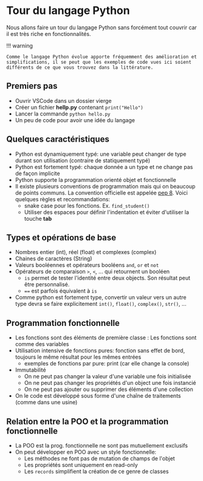 # Tour du langage Python

Nous allons faire un tour du langage Python sans forcément tout couvrir car il est très riche en fonctionnalités.

!!! warning

    Comme le langage Python évolue apporte fréquemment des amélioration et simplifications, il se peut que les exemples de code vues ici soient différents de ce que vous trouvez dans la littérature.

## Premiers pas

-   Ouvrir VSCode dans un dossier vierge
-   Créer un fichier **hellp.py** contenant `print("Hello")`
-   Lancer la commande `python hello.py`
-   Un peu de code pour avoir une idée du langage

## Quelques caractéristiques

-   Python est dynamiquement typé: une variable peut changer de type durant son utilisation (contraire de statiquement typé)
-   Python est fortement typé: chaque donnée a un type et ne change pas de façon implicite
-   Python supporte la programmation orienté objet et fonctionnelle
-   Il existe plusieurs conventions de programmation mais qui on beaucoup de points communs. La convention officielle est appelée [pep 8](https://peps.python.org/pep-0008/). Voici quelques règles et recommandations:
    -   snake case pour les fonctions. Ex. `find_student()`
    -   Utiliser des espaces pour définir l'indentation et éviter d'utiliser la touche **tab**

## Types et opérations de base

-   Nombres entier (int), réel (float) et complexes (complex)
-   Chaines de caractères (String)
-   Valeurs booléennes et opérateurs booléens `and`, `or` et `not`
-   Opérateurs de comparaison `>`, `<`, ... qui retournent un booléen
    -   `is` permet de tester l'identité entre deux objects. Son résultat peut être personnalisé.
    -   `==` est parfois équivalent à `is`
-   Comme python est fortement type, convertir un valeur vers un autre type devra se faire explicitement `int()`, `float()`, `complex()`, `str()`, ...

## Programmation fonctionnelle

-   Les fonctions sont des éléments de première classe : Les fonctions sont comme des variables
-   Utilisation intensive de fonctions pures: fonction sans effet de bord, toujours le même résultat pour les mêmes entrées
    -   exemples de fonctions par pure: print (car elle change la console)
-   Immutabilité
    -   On ne peut pas changer la valeur d'une variable une fois initialisée
    -   On ne peut pas changer les propriétés d'un object une fois instancié
    -   On ne peut pas ajouter ou supprimer des éléments d'une collection
-   On le code est développé sous forme d'une chaîne de traitements (comme dans une usine)

## Relation entre la POO et la programmation fonctionnelle

-   La POO est la prog. fonctionnelle ne sont pas mutuellement exclusifs
-   On peut développer en POO avec un style fonctionnelle:
    -   Les méthodes ne font pas de mutation de champs de l'objet
    -   Les propriétés sont uniquement en read-only
    -   Les `records` simplifient la création de ce genre de classes

